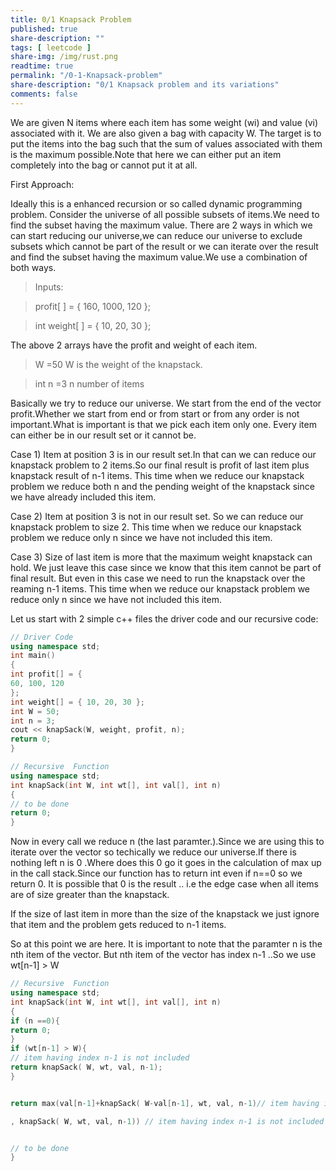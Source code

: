 ```yaml
---
title: 0/1 Knapsack Problem
published: true
share-description: ""
tags: [ leetcode ]
share-img: /img/rust.png
readtime: true
permalink: "/0-1-Knapsack-problem"
share-description: "0/1 Knapsack problem and its variations"
comments: false
---
```


We are given N items where each item has some weight (wi) and value (vi) associated with it.
We are also given a bag with capacity W. The target is to put the items into the bag such that
the sum of values associated with them is the maximum possible.Note that here we can either put an item completely into
the bag or cannot put it at all.

First Approach:

Ideally this is a enhanced recursion or so called dynamic programming problem.
Consider the universe of all possible subsets of items.We need to find the subset having the maximum value.
There are 2 ways in which we can start reducing our universe,we can reduce our universe to exclude subsets
which cannot be part of the result or we can iterate over the result and find the subset having the
maximum value.We use a combination of both ways.

> Inputs:

> profit[ ] = { 160, 1000, 120 };

> int weight[ ] = { 10, 20, 30 };

The above 2 arrays have the profit and weight of each item.

> W =50 W is the weight of the knapstack.

> int n =3 n number of items

Basically we try to reduce our universe.
We start from the end of the vector profit.Whether we start from end or from start or from any order
is not important.What is important is that we pick each item only one.
Every item can either be in our result set or it cannot be.

Case 1) Item at position 3 is in our result set.In that can we can reduce our knapstack problem
to 2 items.So our final result is profit of last item plus knapstack result of n-1 items.
This time when we reduce our knapstack problem we reduce both n and the pending weight of the knapstack
since we have already included this item.

Case 2) Item at position 3 is not in our result set.
So we can reduce our knapstack problem to size 2.
This time when we reduce our knapstack problem we reduce only n since we have not included this item.

Case 3) Size of last item is more that the maximum weight knapstack can hold.
We just leave this case since we know that this item cannot be part of final result.
But even in this case we need to run the knapstack over the reaming n-1 items.
This time when we reduce our knapstack problem we reduce only n since we have not included this item.

Let us start with 2 simple c++ files the driver code and our recursive code:

```c++
// Driver Code
using namespace std;
int main()
{
int profit[] = {
60, 100, 120
};
int weight[] = { 10, 20, 30 };
int W = 50;
int n = 3;
cout << knapSack(W, weight, profit, n);
return 0;
} 
```

```c++
// Recursive  Function
using namespace std;
int knapSack(int W, int wt[], int val[], int n)
{
// to be done
return 0;
} 
```

Now in every call we reduce n (the last paramter.).Since we are using this to iterate over the vector
so techically we reduce our universe.If there is nothing left n is 0 .Where does this 0 go it goes in the calculation of max up in the call
stack.Since our function has to return int even if n==0 so we return 0.
It is possible that 0 is the result .. i.e the edge case when all items
are of size greater than the knapstack.

If the size of last item in more than the size of the knapstack we just ignore that item and the problem gets reduced to n-1 items.

So at this point we are here.
It is important to note that the paramter n is the nth item of the vector.
But nth item of the  vector has index n-1 ..So we use wt[n-1] > W


```cpp
// Recursive  Function
using namespace std;
int knapSack(int W, int wt[], int val[], int n)
{
if (n ==0){
return 0;
}
if (wt[n-1] > W){
// item having index n-1 is not included
return knapSack( W, wt, val, n-1);
}


return max(val[n-1]+knapSack( W-val[n-1], wt, val, n-1)// item having index n-1 is  included

, knapSack( W, wt, val, n-1)) // item having index n-1 is not included


// to be done
} 
```
